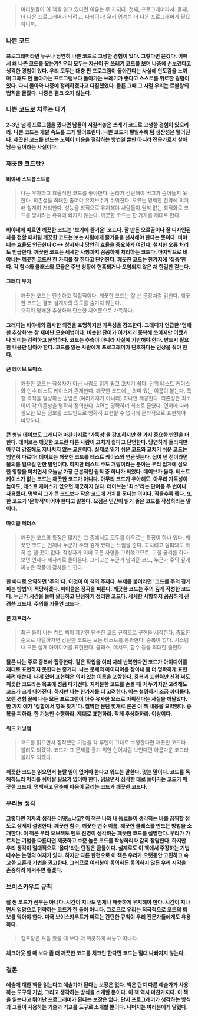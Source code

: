 > 여러분들이 이 책을 읽고 있다면 이유는 두 가지다. 첫째, 프로그래머라서. 둘째, 더 나은 프로그래머가 되려고. 다행이다! 우리 업계는 더 나은 프로그래머가 필요하니까.

### 나쁜 코드

#### 프로그래머라면 누구나 당연히 나쁜 코드로 고생한 경험이 있다. 그렇다면 묻겠다. 어째서 왜 나쁜 코드를 짰는가? 우리 모두는 자신이 짠 쓰레기 코드를 보며 나중에 손보겠다고 생각한 경험이 있다. 우리 모두는 대충 짠 프로그램이 돌아간다는 사실에 안도감을 느끼며 그래도 안 돌아가는 프로그램보다 돌아가는 쓰레기가 좋다고 스스로를 위로한 경험이 있다. 다시 돌아와 나중에 정리하겠다고 다짐했었다. 물론 그때 그 시절 우리는 르블랑의 법칙을 몰랐다. 나중은 결코 오지 않는다.

### 나쁜 코드로 치루는 대가

#### 2-3년 넘게 프로그램을 짰다면 남들이 저질러놓은 쓰레기 코드로 고생한 경험이 있으리라. 나쁜 코드는 개발 속도를 크게 떨어뜨린다. 나쁜 코드가 쌓일수록 팀 생산성은 떨어진다. 깨끗한 코드를 만드는 노력이 비용을 절감하는 방법일 뿐만 아니라 전문가로서 살아남는 길이라는 사실이다.

### 깨끗한 코드란?

#### 비야네 스트롭스트룹

> 나는 우아하고 효율적인 코드를 좋아한다. 논리가 간단해야 버그가 숨어들지 못한다. 의존성을 최대한 줄여야 유지보수가 쉬워진다. 오류는 명백한 전략에 의거해 철저히 처리한다. 성능을 최적으로 유지해야 사람들이 원칙 없는 최적화로 코드를 망치려는 유혹에 빠지지 않는다. 깨끗한 코드는 한 가지를 제대로 한다.

#### 비야네에 따르면 깨끗한 코드는 '보기에 즐거운' 코드다. 잘 만든 오르골이나 잘 디자인된 차를 접할 때처럼 깨끗한 코드는 보는 사람에게 즐거움을 선사해야 한다는 뜻이다. 비야네는 효율도 언급한다 C++ 창시자니 당연히 효율을 중요하게 여긴다. 철저한 오류 처리도 언급한다. 깨끗한 코드는 세세한 사항까지 꼼꼼하게 처리하는 코드다. 마지막으로 비야네는 깨끗한 코드란 한 가지를 잘 한다고 단언한다. 깨끗한 코드는 한가지에 '집중'한다. 각 함수와 클래스와 모듈은 주변 상황에 현혹되거나 오염되지 않은 채 한길만 걷는다.

#### 그래디 부치

> 깨끗한 코드는 단순하고 직접적이다. 깨끗한 코드는 잘 쓴 문장처럼 읽힌다. 깨끗한 코드는 결코 설계자의 의도를 숨기지 않는다.  
> 오히려 명쾌한 추상화와 단순한 제어문으로 가득하다.

#### 그래디는 비야네와 흡사한 의견을 표명하지만 가독성을 강조한다. 그래디가 언급한 '명쾌한 추상화'는 참 재미난 모순어법이다. 비슷한 단어가 여기저기 중복해 쓰이지만 어쨌거나 의미는 강력하고 분명하다. 코드는 추측이 아니라 사실에 기반해야 한다. 반드시 필요한 내용만 담아야 한다. 코드를 읽는 사람에게 프로그래머가 단호하다는 인상을 줘야 한다.

#### 큰 데이브 토마스

> 깨끗한 코드는 작성자가 아닌 사람도 읽기 쉽고 고치기 쉽다. 단위 테스트 케이스와 인수 테스트 케이스가 존재한다. 깨끗한 코드에는 의미 있는 이름이 붙는다. 특정 목적을 달성하는 방법은 (여러가지가 아니라) 하나만 제공한다. 의존성은 최소이며 각 의존성을 명확히 정의한다. API는 명확하며 최소로 줄였다. 언어에 따라 필요한 모든 정보를 코드만으로 명확히 표현할 수 없기에 문학적으로 표현해야 마땅하다.

#### 큰 형님 데이브도 그래디와 마찬가지로 '가독성'을 강조하지만 한 가지 중요한 반전을 더한다. 데이브는 깨끗한 코드란 다른 사람이 고치기 쉽다고 단언한다. 당연하게 들리지만 아무리 강조해도 지나치지 않는 교훈이다. 실제로 읽기 쉬운 코드와 고치기 쉬운 코드는 엄연히 다르다! 데이브는 깨끗한 코드를 테스트 케이스와 연관짓는다. 십여 년 전이라면 물의를 일으킬 만한 발언이다. 하지만 테스트 주도 개발이라는 분야는 우리 업계에 심오한 영향을 미치면서 오늘날 가장 근본적인 원칙 중 하나가 되었다. 데이브가 옳다. 테스트 케이스가 없는 코드는 깨끗한 코드가 아니다. 아무리 코드가 우아해도, 아무리 가독성이 높아도, 테스트 케이스가 없으면 깨끗하지 않다. 데이브는 '최소'라는 단어를 두 번이나 사용했다. 명백히 그가 큰 코드보다 작은 코드에 가치를 둔다는 의미다. 작을수록 좋다. 또한 코드가 '문학적'이어야 한다고 말한다. 요점은 인간이 읽기 좋은 코드를 작성하라는 말이다.

#### 마이클 페더스

> 깨끗한 코드의 특징은 많지만 그 중에서도 모두를 아우르는 특징이 하나 있다. 깨끗한 코드는 언제나 누군가 주의 깊게 짰다는 느낌을 준다. 고치려고 살펴봐도 딱히 손 댈 곳이 없다. 작성자가 이미 모든 사항을 고려했으므로, 고칠 궁리를 하다보면 언제나 제자리로 돌아온다. 그리고는 누군가 남겨준 코드, 누군가 주의 깊게 짜놓은 작품에 감사를 느낀다.

#### 한 마디로 요약하면 '주의'다. 이것이 이 책의 주제다. 부제를 붙이라면 '코드를 주의 깊게 짜는 방법'이 적당하겠다. 마이클은 정곡을 찌른다. 깨끗한 코드는 주의 깊게 작성한 코드다. 누군가 시간을 들여 깔끔하고 단정하게 정리한 코드다. 세세한 사항까지 꼼꼼하게 신경쓴 코드다. 주의를 기울인 코드다.

#### 론 제프리스

> 최근 들어 나는 켄트 벡이 제안한 단순한 코드 규칙으로 구현을 시작한다. 중요한 순으로 나열하자면 간단한 코드는 모든 테스트를 통과한다. 중복이 없다. 시스템 내 모든 설계 아이디어를 표현한다. 클래스, 메서드, 함수 등을 최대한 줄인다.

#### 물론 나는 주로 중복에 집중한다. 같은 작업을 여러 차례 반복한다면 코드가 아이디어를 제대로 표현하지 못한다는 증거다. 나는 문제의 아이디어를 찾아내 좀 더 명확하게 표현하려 애쓴다. 내게 있어 표현력은 의미 있는 이름을 포함한다. 중복과 표현력만 신경 써도 깨끗한 코드라는 목표에 성큼 다가선다. 지저분한 코드를 손볼 때 이 두가지만 고려해도 코드가 크게 나아진다. 하지만 나는 한가지를 더 고려한다. 이는 설명하기 조금 까다롭다. 오랜 경험 끝에 나는 모든 프로그램이 아주 유사한 요소로 이뤄진다는 사실을 깨달았다. 한 가지 예가 '집합에서 항목 찾기'다. 짤막한 문단 몇개로 론은 이 책 내용을 요약했다. 중복을 피하라. 한 기능만 수행하라. 제대로 표현하라. 작게 추상화하라. 이상이다.

#### 워드 커닝햄

> 코드를 읽으면서 짐작했던 기능을 각 루틴이 그대로 수행한다면 깨끗한 코드라 불러도 되겠다. 코드가 그 문제를 풀기 위한 언어처럼 보인다면 아름다운 코드라 불러도 되겠다.

#### 깨끗한 코드는 읽으면서 놀랄 일이 없어야 한다고 워드는 말한다. 맞는 말이다. 코드를 독해하느라 머리를 쥐어짤 필요가 없어야 한다. 읽으면서 짐작한 대로 돌아가는 코드가 깨끗한 코드다. 명백하고 단순해 마음이 끌리는 코드가 깨끗한 코드다.

### 우리들 생각

#### 그렇다면 저자의 생각은 어떻느냐고? 이 책은 나와 내 동료들이 생각하는 바를 끔찍할 정도로 상세이 설명한다. 깨끗한 함수, 깨끗한 변수 이름, 깨끗한 클래스를 만드는 방법을 소개한다. 이 책은 우리 오브젝토 멘토 진영이 생각하는 깨끗한 코드를 설명한다. 우리가 가르치는 기법을 따른다면 깨끗하고 수준 높은 코드를 작성하리라 감히 장담한다. 하지만 우리 생각이 절대적으로 '옳다'라는 단정은 금물이다. 실제로도 이 책에서 주장하는 기법 다수는 논쟁의 여지가 있다. 하지만 다른 한편으로 이 책은 우리가 오랫동안 고민하고 숙고한 교훈과 기법을 권고한다. 그러므로 여러분이 동의하든 동의하지 않든 우리 시각을 존중하려 애써주면 좋겠다.

### 보이스카우트 규칙

#### 잘 짠 코드가 전부는 아니다. 시간이 지나도 언제나 깨끗하게 유지해야 한다. 시간이 지나면서 엉망으로 전략하는 코드가 한 둘이 아니다. 그로므로 우리는 적극적으로 코드의 퇴보를 막아야 한다. 미국 보이스카우트가 따르는 간단한 규칙이 우리 전문가들에게도 유용하다.

> 캠프장은 처음 왔을 때 보다 더 깨끗하게 해놓고 떠나라.

#### 체크아웃 할 때 보다 좀 더 깨끗한 코드를 체크인 한다면 코드는 절대 나빠지지 않는다.

### 결론

#### 예술에 대한 책을 읽는다고 예술가가 된다는 보장은 없다. 책은 단지 다른 예술가가 사용하는 도구와 기법, 그리고 생각하는 방식을 소개할 뿐이다. 이 책 역시 마찬가지다. 이 책을 읽는다고 뛰어난 프로그래머가 된다는 보장은 없다. 단지 프로그래머가 생각하는 방식과 그들이 사용하는 기술과 기교를 도구로 소개할 뿐이다. 나머지는 여러분에게 달렸다.